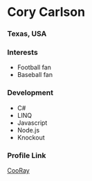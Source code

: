 # Cory Carlson

### Texas, USA

### Interests
- Football fan
- Baseball fan

### Development

- C#
- LINQ
- Javascript
- Node.js
- Knockout

### Profile Link

[CooRay](https//github.com/cooray)